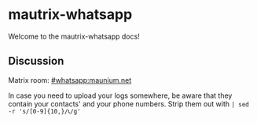 # mautrix-whatsapp
Welcome to the mautrix-whatsapp docs!

## Discussion
Matrix room: [#whatsapp:maunium.net](https://matrix.to/#/#whatsapp:maunium.net)

In case you need to upload your logs somewhere, be aware that they contain your
contacts' and your phone numbers. Strip them out with `| sed -r 's/[0-9]{10,}/📞/g'`
